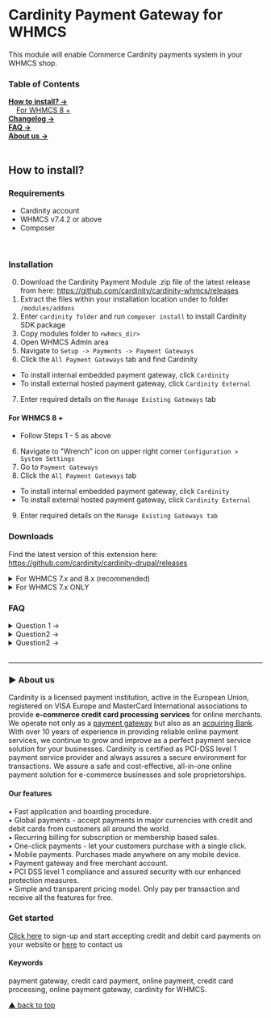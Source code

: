 # Cardinity Payment Gateway for WHMCS
This module will enable Commerce Cardinity payments system in your WHMCS shop. 

### Table of Contents  
[<b>How to install? →</b>](#how-to-install)<br>
       [For WHMCS 8 +](#For-WHMCS-8-+)   
 [<b>Changelog →</b>](#changelog)<br>
 [<b>FAQ →</b>](#faq)<br>
 [<b>About us →</b>](#-aboutus)<br>     
<a name="headers"/>  

## How to install?

### Requirements
* Cardinity account
* WHMCS v7.4.2 or above
* Composer
<br>

### Installation

0) Download the Cardinity Payment Module .zip file of the latest release from here: https://github.com/cardinity/cardinity-whmcs/releases
1) Extract the files within your installation location under to folder ```/modules/addons```
2) Enter ```cardinity folder``` and run ```composer install``` to install Cardinity SDK package
3) Copy modules folder to ```<whmcs_dir>```
4) Open WHMCS Admin area
5) Navigate to ```Setup -> Payments -> Payment Gateways```
6) Click the ```All Payment Gateways``` tab and find Cardinity
- To install internal embedded payment gateway, click ```Cardinity```
- To install external hosted payment gateway, click ```Cardinity External```
7) Enter required details on the ```Manage Existing Gateways``` tab

#### For WHMCS 8 +
* Follow Steps 1 - 5 as above
6) Navigate to "Wrench" icon on upper right corner ```Configuration > System Settings```
7) Go to ```Payment Gateways```
8) Click the ```All Payment Gateways``` tab
- To install internal embedded payment gateway, click ```Cardinity```
- To install external hosted payment gateway, click ```Cardinity External```
9) Enter required details on the ```Manage Existing Gateways tab```
### Downloads
Find the latest version of this extension here: https://github.com/cardinity/cardinity-drupal/releases

<details show>
  <summary>For WHMCS 7.x and 8.x (recommended)</summary>
  
| Version       | Description                                         |Link        |
| ------------- |-----------------------------------------------------|------------|
| 1.0.2         | Cardinity Payment Module for Drupal 7.x.            | <a href="https://github.com/cardinity/cardinity-drupal/releases/tag/1.0.0">Download</a> |
</details>

<details show>
  <summary>For WHMCS 7.x ONLY</summary>
  
| Version       | Description                                         |Link        |
| ------------- |-----------------------------------------------------|------------|
| 1.0.1         | 3ds v2 implemented                                 | <a href="https://github.com/cardinity/cardinity-whmcs/releases/tag/v1.0.1">Download</a> |
| 1.0.0 | Payments and Refunds implemented | <a href="https://github.com/cardinity/cardinity-whmcs/releases/tag/v1.0.0">Download</a>
</details>

### FAQ
<details>
  <summary>Question 1 →</summary>
  Answer1
  </details>
  <details>
  <summary>Question2 →</summary>
  Answer2
  </details>
  <details>
<summary>Question2 →</summary>
  Answer2
  </details>

<br>

-----

### ► About us
Cardinity is a licensed payment institution, active in the European Union, registered on VISA Europe and MasterCard International associations to provide <b>e-commerce credit card processing services</b> for online merchants. We operate not only as a <u>payment gateway</u> but also as an <u>acquiring Bank</u>. With over 10 years of experience in providing reliable online payment services, we continue to grow and improve as a perfect payment service solution for your businesses. Cardinity is certified as PCI-DSS level 1 payment service provider and always assures a secure environment for transactions. We assure a safe and cost-effective, all-in-one online payment solution for e-commerce businesses and sole proprietorships.<br>
#### Our features
• Fast application and boarding procedure.   
• Global payments - accept payments in major currencies with credit and debit cards from customers all around the world.   
• Recurring billing for subscription or membership based sales.  
• One-click payments - let your customers purchase with a single click.   
• Mobile payments. Purchases made anywhere on any mobile device.   
• Payment gateway and free merchant account.   
• PCI DSS level 1 compliance and assured security with our enhanced protection measures.   
• Simple and transparent pricing model. Only pay per transaction and receive all the features for free.
### Get started
<a href="https://cardinity.com/sign-up">Click here</a> to sign-up and start accepting credit and debit card payments on your website or <a href="https://cardinity.com/company/contact-us">here</a> to contact us 
#### Keywords
payment gateway, credit card payment, online payment, credit card processing, online payment gateway, cardinity for WHMCS.     

  
 [▲ back to top](#Cardinity-Payment-Gateway-for-PrestaShop)
<!--
**fjundzer/fjundzer** is a ✨ _special_ ✨ repository because its `README.md` (this file) appears on your GitHub profile.

